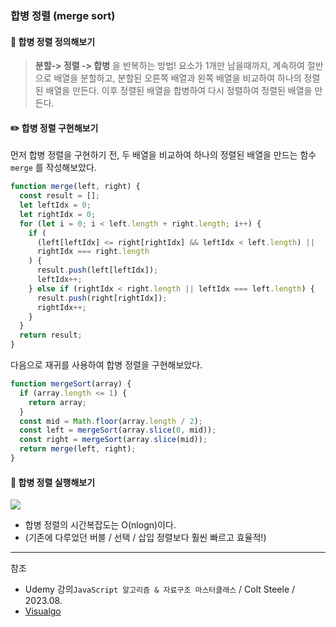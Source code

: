 ### 합병 정렬 (merge sort)

#### 📍 합병 정렬 정의해보기

> **분할-> 정렬 -> 합병** 을 반복하는 방법!
> 요소가 1개만 남을때까지, 계속하여 절반으로 배열을 분할하고, 분할된 오른쪽 배열과 왼쪽 배열을 비교하여 하나의 정렬된 배열을 만든다. 이후 정렬된 배열을 합병하여 다시 정렬하여 정렬된 배열을 만든다.

#### ✏️ 합병 정렬 구현해보기

먼저 합병 정렬을 구현하기 전, 두 배열을 비교하여 하나의 정렬된 배열을 만드는 함수 `merge` 를 작성해보았다.

```js
function merge(left, right) {
  const result = [];
  let leftIdx = 0;
  let rightIdx = 0;
  for (let i = 0; i < left.length + right.length; i++) {
    if (
      (left[leftIdx] <= right[rightIdx] && leftIdx < left.length) ||
      rightIdx === right.length
    ) {
      result.push(left[leftIdx]);
      leftIdx++;
    } else if (rightIdx < right.length || leftIdx === left.length) {
      result.push(right[rightIdx]);
      rightIdx++;
    }
  }
  return result;
}
```

다음으로 재귀를 사용하여 합병 정렬을 구현해보았다.

```js
function mergeSort(array) {
  if (array.length <= 1) {
    return array;
  }
  const mid = Math.floor(array.length / 2);
  const left = mergeSort(array.slice(0, mid));
  const right = mergeSort(array.slice(mid));
  return merge(left, right);
}
```

#### 🔫 합병 정렬 실행해보기

![](https://velog.velcdn.com/images/serin13/post/d2089c8c-b016-4cdc-b623-f469f752b388/image.gif)

- 합병 정렬의 시간복잡도는 O(nlogn)이다.
- (기존에 다루었던 버블 / 선택 / 삽입 정렬보다 훨씬 빠르고 효율적!)

---

참조

- Udemy 강의`JavaScript 알고리즘 & 자료구조 마스터클래스` / Colt Steele / 2023.08.
- [Visualgo](https://visualgo.net/en)
